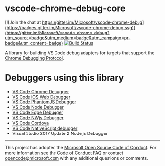 # vscode-chrome-debug-core
[![Join the chat at https://gitter.im/Microsoft/vscode-chrome-debug](https://badges.gitter.im/Microsoft/vscode-chrome-debug.svg)](https://gitter.im/Microsoft/vscode-chrome-debug?utm_source=badge&utm_medium=badge&utm_campaign=pr-badge&utm_content=badge)
[![Build Status](https://vscode.visualstudio.com/_apis/public/build/definitions/9a4d7c24-3234-459a-a944-80bbe5a0824c/10/badge)](https://vscode.visualstudio.com/vscode-chrome-debug-core/_build/index?definitionId=10)

A library for building VS Code debug adapters for targets that support the [Chrome Debugging Protocol](https://chromedevtools.github.io/devtools-protocol/).

# Debuggers using this library
- [VS Code Chrome Debugger](https://github.com/Microsoft/vscode-chrome-debug)
- [VS Code iOS Web Debugger](https://github.com/Microsoft/vscode-ios-web-debug)
- [VS Code PhantomJS Debugger](https://github.com/iradul/vscode-phantomjs-debug)
- [VS Code Node Debugger](https://github.com/Microsoft/vscode-node-debug2)
- [VS Code Edge Debugger](https://github.com/Microsoft/vscode-edge-debug)
- [VS Code NWjs Debugger](https://github.com/karikera/vscode-nwjs)
- [VS Code Cordova](https://github.com/Microsoft/vscode-cordova)
- [VS Code NativeScript debugger](https://github.com/NativeScript/nativescript-vscode-extension)
- Visual Studio 2017 Update 2 Node.js Debugger

---
This project has adopted the [Microsoft Open Source Code of Conduct](https://opensource.microsoft.com/codeofconduct/). For more information see the [Code of Conduct FAQ](https://opensource.microsoft.com/codeofconduct/faq/) or contact [opencode@microsoft.com](mailto:opencode@microsoft.com) with any additional questions or comments.
